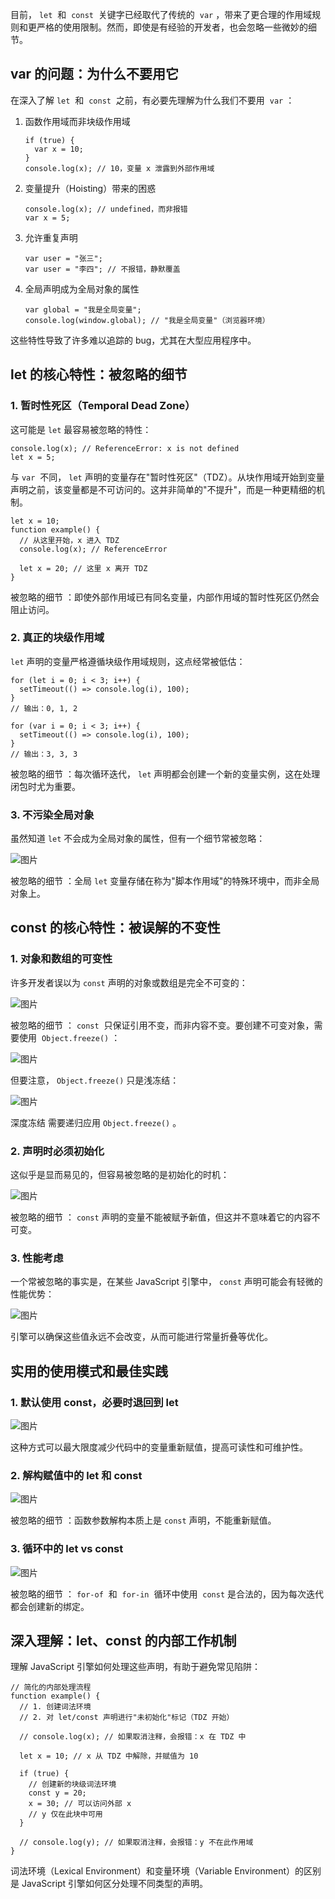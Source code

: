 目前， `let`  和  `const`  关键字已经取代了传统的  `var` ，带来了更合理的作用域规则和更严格的使用限制。然而，即使是有经验的开发者，也会忽略一些微妙的细节。

## var 的问题：为什么不要用它

在深入了解 `let`  和  `const`  之前，有必要先理解为什么我们不要用  `var` ：

1. 函数作用域而非块级作用域
	```
	if (true) {
	  var x = 10;
	}
	console.log(x); // 10，变量 x 泄露到外部作用域
	```
2. 变量提升（Hoisting）带来的困惑
	```
	console.log(x); // undefined，而非报错
	var x = 5;
	```
3. 允许重复声明
	```
	var user = "张三";
	var user = "李四"; // 不报错，静默覆盖
	```
4. 全局声明成为全局对象的属性
	```
	var global = "我是全局变量";
	console.log(window.global); // "我是全局变量"（浏览器环境）
	```

这些特性导致了许多难以追踪的 bug，尤其在大型应用程序中。

## let 的核心特性：被忽略的细节

### 1\. 暂时性死区（Temporal Dead Zone）

这可能是 `let` 最容易被忽略的特性：

```
console.log(x); // ReferenceError: x is not defined
let x = 5;
```

与 `var`  不同， `let` 声明的变量存在"暂时性死区"（TDZ）。从块作用域开始到变量声明之前，该变量都是不可访问的。这并非简单的"不提升"，而是一种更精细的机制。

```
let x = 10;
function example() {
  // 从这里开始，x 进入 TDZ
  console.log(x); // ReferenceError
  
  let x = 20; // 这里 x 离开 TDZ
}
```

被忽略的细节 ：即使外部作用域已有同名变量，内部作用域的暂时性死区仍然会阻止访问。

### 2\. 真正的块级作用域

`let` 声明的变量严格遵循块级作用域规则，这点经常被低估：

```
for (let i = 0; i < 3; i++) {
  setTimeout(() => console.log(i), 100);
}
// 输出：0, 1, 2

for (var i = 0; i < 3; i++) {
  setTimeout(() => console.log(i), 100);
}
// 输出：3, 3, 3
```

被忽略的细节 ：每次循环迭代， `let` 声明都会创建一个新的变量实例，这在处理闭包时尤为重要。

### 3\. 不污染全局对象

虽然知道 `let` 不会成为全局对象的属性，但有一个细节常被忽略：

![图片](https://mmbiz.qpic.cn/sz_mmbiz_png/btsCOHx9LAP3ic0hOIz5s5qcDcX1ibT2qcZd48PRa9YcZ45w2Vw1djFk8Holfx0LJ04EbaRiaia7sLJVWiaMicqia6s1Q/640?wx_fmt=png&from=appmsg&tp=webp&wxfrom=5&wx_lazy=1)

被忽略的细节 ：全局 `let` 变量存储在称为"脚本作用域"的特殊环境中，而非全局对象上。

## const 的核心特性：被误解的不变性

### 1\. 对象和数组的可变性

许多开发者误以为 `const` 声明的对象或数组是完全不可变的：

![图片](https://mmbiz.qpic.cn/sz_mmbiz_png/btsCOHx9LAP3ic0hOIz5s5qcDcX1ibT2qcT3pg2wNwIzicJoHHCWSm5ozLCAvZDMfWePcgBYmQJFkgjC5b0votKWw/640?wx_fmt=png&from=appmsg&tp=webp&wxfrom=5&wx_lazy=1)

被忽略的细节 ： `const`  只保证引用不变，而非内容不变。要创建不可变对象，需要使用  `Object.freeze()` ：

![图片](https://mmbiz.qpic.cn/sz_mmbiz_png/btsCOHx9LAP3ic0hOIz5s5qcDcX1ibT2qcC6RzBDGouwOnVmwRloDybb0ic8YjJkTI0t54zJw0YaoxDxKmSRyX7AQ/640?wx_fmt=png&from=appmsg&tp=webp&wxfrom=5&wx_lazy=1)

但要注意， `Object.freeze()` 只是浅冻结：

![图片](https://mmbiz.qpic.cn/sz_mmbiz_png/btsCOHx9LAP3ic0hOIz5s5qcDcX1ibT2qcxLiaT8zNlO25nkoEdsOCzCGe8Y63BBxsfNq3TlRHNOj7yPrxQHMicueg/640?wx_fmt=png&from=appmsg&tp=webp&wxfrom=5&wx_lazy=1)

深度冻结 需要递归应用 `Object.freeze()` 。

### 2\. 声明时必须初始化

这似乎是显而易见的，但容易被忽略的是初始化的时机：

![图片](https://mmbiz.qpic.cn/sz_mmbiz_png/btsCOHx9LAP3ic0hOIz5s5qcDcX1ibT2qchcUOxlcFLVw0FdZ982qet6yib2mZBDrLCd0Wcu0l4l54uGPCatEOujA/640?wx_fmt=png&from=appmsg&tp=webp&wxfrom=5&wx_lazy=1)

被忽略的细节 ： `const` 声明的变量不能被赋予新值，但这并不意味着它的内容不可变。

### 3\. 性能考虑

一个常被忽略的事实是，在某些 JavaScript 引擎中， `const` 声明可能会有轻微的性能优势：

![图片](https://mmbiz.qpic.cn/sz_mmbiz_png/btsCOHx9LAP3ic0hOIz5s5qcDcX1ibT2qcibibtdoXQURic1H46a8bvv6AXAOx1bk4eDzJogaY01UgGrEiaiaibJnLiae0g/640?wx_fmt=png&from=appmsg&tp=webp&wxfrom=5&wx_lazy=1)

引擎可以确保这些值永远不会改变，从而可能进行常量折叠等优化。

## 实用的使用模式和最佳实践

### 1\. 默认使用 const，必要时退回到 let

![图片](https://mmbiz.qpic.cn/sz_mmbiz_png/btsCOHx9LAP3ic0hOIz5s5qcDcX1ibT2qcqMhNUSEVLIQ18vaLGOicuzq14Btfk7CJp9uF0HicL8NcbtsaLBLGA8GA/640?wx_fmt=png&from=appmsg&tp=webp&wxfrom=5&wx_lazy=1)

这种方式可以最大限度减少代码中的变量重新赋值，提高可读性和可维护性。

### 2\. 解构赋值中的 let 和 const

![图片](https://mmbiz.qpic.cn/sz_mmbiz_png/btsCOHx9LAP3ic0hOIz5s5qcDcX1ibT2qcicAGcd1Qk9u1GEASjHFVvsj9HYhbvEmRa25ZCsr3VpZK1Xlicia6tEdnA/640?wx_fmt=png&from=appmsg&tp=webp&wxfrom=5&wx_lazy=1)

被忽略的细节 ：函数参数解构本质上是 `const` 声明，不能重新赋值。

### 3\. 循环中的 let vs const

![图片](https://mmbiz.qpic.cn/sz_mmbiz_png/btsCOHx9LAP3ic0hOIz5s5qcDcX1ibT2qcX2o75yuEm7RHRjhwf1HtZ5nbsbDYEhDDEbiaK7jbO7alpwkJw7R9hxg/640?wx_fmt=png&from=appmsg&tp=webp&wxfrom=5&wx_lazy=1)

被忽略的细节 ： `for-of`  和  `for-in`  循环中使用  `const` 是合法的，因为每次迭代都会创建新的绑定。

## 深入理解：let、const 的内部工作机制

理解 JavaScript 引擎如何处理这些声明，有助于避免常见陷阱：

```
// 简化的内部处理流程
function example() {
  // 1. 创建词法环境
  // 2. 对 let/const 声明进行"未初始化"标记（TDZ 开始）
  
  // console.log(x); // 如果取消注释，会报错：x 在 TDZ 中
  
  let x = 10; // x 从 TDZ 中解除，并赋值为 10
  
  if (true) {
    // 创建新的块级词法环境
    const y = 20;
    x = 30; // 可以访问外部 x
    // y 仅在此块中可用
  }
  
  // console.log(y); // 如果取消注释，会报错：y 不在此作用域
}
```

词法环境（Lexical Environment）和变量环境（Variable Environment）的区别是 JavaScript 引擎如何区分处理不同类型的声明。

